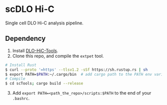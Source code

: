 # scDLO Hi-C

Single cell DLO Hi-C analysis pipeline.

## Dependency

1. Install [DLO-HiC-Tools](https://github.com/GangCaoLab/DLO-HiC-Tools#installation).
2. Clone this repo, and compile the `extpet` tool.

```bash
# Install Rust
$ curl --proto '=https' --tlsv1.2 -sSf https://sh.rustup.rs | sh
$ export PATH=$PATH:~/.cargo/bin  # add cargo path to the PATH env variable
# Compile
$ cd scTools; cargo build --release
```

3. Add `export PATH=<path_the_repo>/scripts:$PATH` to the end of your `.bashrc`.

